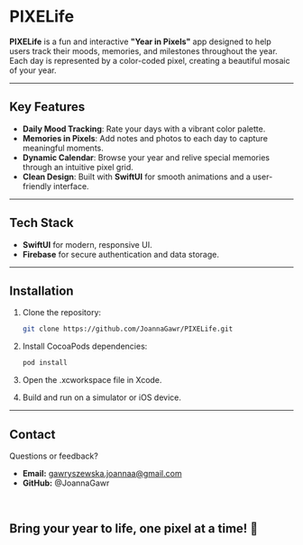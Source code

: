 # PIXELife

**PIXELife** is a fun and interactive **"Year in Pixels"** app designed to help users track their moods, memories, and milestones throughout the year. Each day is represented by a color-coded pixel, creating a beautiful mosaic of your year.

---

## Key Features

- **Daily Mood Tracking**: Rate your days with a vibrant color palette.
- **Memories in Pixels**: Add notes and photos to each day to capture meaningful moments.
- **Dynamic Calendar**: Browse your year and relive special memories through an intuitive pixel grid.
- **Clean Design**: Built with **SwiftUI** for smooth animations and a user-friendly interface.

---

## Tech Stack

- **SwiftUI** for modern, responsive UI.
- **Firebase** for secure authentication and data storage.

---

## Installation

1. Clone the repository:
   ```bash
   git clone https://github.com/JoannaGawr/PIXELife.git

2. Install CocoaPods dependencies:
   ```bash
   pod install 


3. Open the .xcworkspace file in Xcode.
   
5. Build and run on a simulator or iOS device.

---

## Contact
Questions or feedback?

- **Email:** gawryszewska.joannaa@gmail.com
- **GitHub:** @JoannaGawr

<br>

## Bring your year to life, one pixel at a time! 🌈






